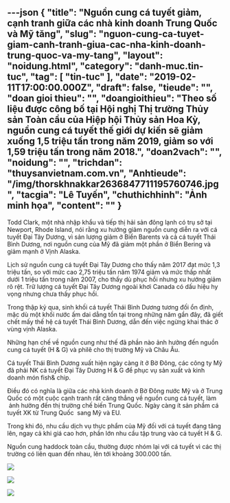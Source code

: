 ---json
{
    "title": "Nguồn cung cá tuyết giảm, cạnh tranh giữa các nhà kinh doanh Trung Quốc và Mỹ tăng",
    "slug": "nguon-cung-ca-tuyet-giam-canh-tranh-giua-cac-nha-kinh-doanh-trung-quoc-va-my-tang",
    "layout": "noidung.html",
    "category": "danh-muc.tin-tuc",
    "tag": [
        "tin-tuc"
    ],
    "date": "2019-02-11T17:00:00.000Z",
    "draft": false,
    "tieude": "",
    "doan gioi thieu": "",
    "doangioithieu": "Theo số liệu được công bố tại Hội nghị Thị trường Thủy sản Toàn cầu của Hiệp hội Thủy sản Hoa Kỳ, nguồn cung cá tuyết thế giới dự kiến sẽ giảm xuống 1,5 triệu tấn trong năm 2019, giảm so với 1,59 triệu tấn trong năm 2018.",
    "doan2vach": "",
    "noidung": "",
    "trichdan": "thuysanvietnam.com.vn",
    "Anhtieude": "/img/thorskhnakkar2636847711195760746.jpg",
    "tacgia": "Lê Tuyến",
    "chuthichhinh": "Ảnh minh họa",
    "__content__": ""
}
---
<p>Todd Clark, một nh&agrave; nhập khẩu v&agrave; tiếp thị hải sản đ&ocirc;ng lạnh c&oacute; trụ sở tại Newport, Rhode Island, n&oacute;i rằng xu hướng giảm nguồn cung diễn ra với c&aacute; tuyết Đại T&acirc;y Dương, v&igrave; sản lượng giảm ở Biển Barents v&agrave; cả c&aacute; tuyết Th&aacute;i B&igrave;nh Dương, nơi nguồn cung của Mỹ đ&atilde; giảm một phần ở Biển Bering v&agrave; giảm mạnh ở Vịnh Alaska.</p>

<p>Lịch sử nguồn cung c&aacute; tuyết Đại T&acirc;y Dương cho thấy năm 2017 đạt mức 1,3 triệu tấn, so với mức cao 2,75 triệu tấn năm 1974 giảm v&agrave; mức thấp nhất dưới 1 triệu tấn trong năm 2007, cho thấy d&ugrave; phục hồi nhưng xu hướng giảm r&otilde; rệt. Trữ lượng c&aacute; tuyết Đại T&acirc;y Dương ngo&agrave;i khơi Canada c&oacute; dấu hiệu hy vọng nhưng chưa thấy phục hồi.</p>

<p>Trong thập kỷ qua, sinh khối c&aacute; tuyết Th&aacute;i B&igrave;nh Dương tương đối ổn định, mặc d&ugrave; một khối nước ấm dai dẳng tồn tại trong những năm gần đ&acirc;y, đ&atilde; giết chết mấy thế hệ c&aacute; tuyết Th&aacute;i B&igrave;nh Dương, dẫn đến việc ngừng khai th&aacute;c ở v&ugrave;ng vịnh Alaska.</p>

<p>Những hạn chế về nguồn cung như thế đ&atilde; phần n&agrave;o ảnh hưởng đến nguồn cung c&aacute; tuyết (H &amp; G) v&agrave; phil&ecirc; cho thị trường Mỹ v&agrave; Ch&acirc;u &Acirc;u.</p>

<p>C&aacute; tuyết Th&aacute;i B&igrave;nh Dương xuất hiện ng&agrave;y c&agrave;ng &iacute;t ở Bờ Đ&ocirc;ng, c&aacute;c c&ocirc;ng ty Mỹ đ&atilde; phải NK c&aacute; tuyết Đại T&acirc;y Dương H &amp; G để phục vụ sản xuất v&agrave; kinh doanh m&oacute;n fish&amp; chip.</p>

<p>Điều đ&oacute; c&oacute; nghĩa l&agrave; giữa c&aacute;c nh&agrave; kinh doanh ở Bờ Đ&ocirc;ng nước Mỹ v&agrave; ở Trung Quốc c&oacute; một cuộc cạnh tranh rất căng thẳng về nguồn cung c&aacute; tuyết, l&agrave;m &nbsp;ảnh hưởng đến thị trường chế biến Trung Quốc. Ng&agrave;y c&agrave;ng &iacute;t sản phẩm c&aacute; tuyết XK từ Trung Quốc &nbsp;sang Mỹ v&agrave; EU.</p>

<p>Trong khi đ&oacute;, nhu cầu dịch vụ thực phẩm của Mỹ đối với c&aacute; tuyết đang tăng l&ecirc;n, ngay cả khi gi&aacute; cao hơn, phần lớn nhu cầu tập trung v&agrave;o c&aacute; tuyết H &amp; G.</p>

<p>Nguồn cung haddock to&agrave;n cầu, thường được nh&oacute;m lại với c&aacute; tuyết v&igrave; c&aacute;c thị trường c&oacute; li&ecirc;n quan đến nhau, l&ecirc;n tới khoảng 300.000 tấn.</p>

<p><img src="http://vasep.com.vn/Uploads/image/PublicFile/image/Thu/vf18/HT2/cod.jpg" /></p>

<p><img src="http://vasep.com.vn/Uploads/image/PublicFile/image/Thu/vf18/HT2/cod1.jpg" /></p>

<p><img src="http://vasep.com.vn/Uploads/image/PublicFile/image/Thu/vf18/HT2/cod2.jpg" /></p>
